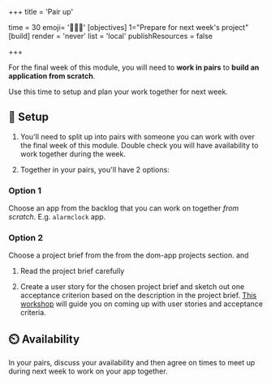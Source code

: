 +++
title = 'Pair up'

time = 30
emoji= '🫱🏿‍🫲'
[objectives]
1="Prepare for next week's project"
[build]
  render = 'never'
  list = 'local'
  publishResources = false

+++

For the final week of this module, you will need to **work in pairs** to **build an application from scratch**.

Use this time to setup and plan your work together for next week.

## 🧰 Setup

1. You'll need to split up into pairs with someone you can work with over the final week of this module. Double check you will have availability to work together during the week.

2. Together in your pairs, you'll have 2 options:

### Option 1

Choose an app from the backlog that you can work on together _from scratch_. E.g. `alarmclock` app.

### Option 2

Choose a project brief from the from the dom-app projects section.
and

1. Read the project brief carefully

2. Create a user story for the chosen project brief and sketch out one acceptance criterion based on the description in the project brief. [This workshop](https://github.com/CodeYourFuture/CYF-Workshops/tree/main/breakdown) will guide you on coming up with user stories and acceptance criteria.

## ⏲️ Availability

In your pairs, discuss your availability and then agree on times to meet up during next week to work on your app together.

